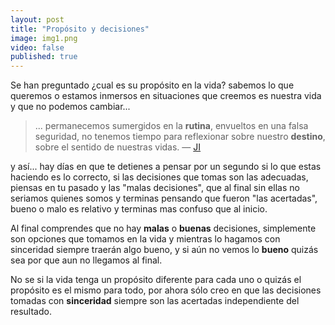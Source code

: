```yaml
---
layout: post
title: "Propósito y decisiones"
image: img1.png
video: false
published: true
---
```


Se han preguntado ¿cual es su propósito en la vida? sabemos lo que queremos o estamos inmersos en situaciones que creemos es nuestra vida y que no podemos cambiar... 

> ... permanecemos sumergidos en la **rutina**, envueltos en una falsa seguridad, no tenemos tiempo para reflexionar sobre nuestro **destino**, sobre el sentido de nuestras vidas. — [JI](https://www.amazon.es/Donde-tus-sue%C3%B1os-lleven-determina/dp/8497543068)

y así... hay días en que te detienes a pensar por un segundo si lo que estas haciendo es lo correcto, si las decisiones que tomas son las adecuadas, piensas en tu pasado y las "malas decisiones", que al final sin ellas no seriamos quienes somos y terminas pensando que fueron "las acertadas", bueno o malo es relativo y terminas mas confuso que al inicio.

Al final comprendes que no hay **malas** o **buenas** decisiones, simplemente son opciones que tomamos en la vida y mientras lo hagamos con sinceridad siempre traerán algo bueno, y si aún no vemos lo **bueno** quizás sea por que aun no llegamos al final.

No se si la vida tenga un propósito diferente para cada uno o quizás el propósito es el mismo para todo, por ahora sólo creo en que las decisiones tomadas con **sinceridad**  siempre son las acertadas independiente del resultado.
